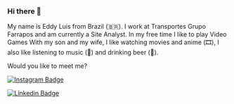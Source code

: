 ### Hi there 👋
My name is Eddy Luis from Brazil (🇧🇷). I work at Transportes Grupo Farrapos and am currently a Site Analyst.
In my free time I like to play Video Games With my son and my wife, I like watching movies and anime (🎞️), I also like listening to music (🎵) and drinking beer (🍺).


Would you like to meet me?


[![Instagram Badge](https://img.shields.io/badge/Instagram-E4405F?style=for-the-badge&logo=instagram&logoColor=white&link=https://www.instagram.com/eddyluisperes)](https://www.instagram.com/eddyluisperes)

[![Linkedin Badge](https://img.shields.io/badge/LinkedIn-0077B5?style=for-the-badge&logo=linkedin&logoColor=white&link=https://www.linkedin.com/in/eddy-luis-7663b0242
) ](https://www.linkedin.com/in/eddy-luis)

<!--
**Edson4444/Edson4444** is a ✨ _special_ ✨ repository because its `README.md` (this file) appears on your GitHub profile.

Here are some ideas to get you started:

- 🔭 I’m currently working on ...
- 🌱 I’m currently learning ...
- 👯 I’m looking to collaborate on ...
- 🤔 I’m looking for help with ...
- 💬 Ask me about ...
- 📫 How to reach me: ...
- 😄 Pronouns: ...
- ⚡ Fun fact: ...
-->
